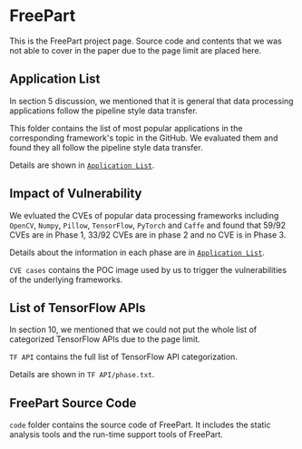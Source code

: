 # **FreePart**
This is the FreePart project page. Source code and contents that we was not able to cover in the paper due to the page limit are placed here.
## **Application List**
In section 5 discussion, we mentioned that it is general that data processing applications follow the pipeline style data transfer.

This folder contains the list of most popular applications in the corresponding framework's topic in the GitHub. We evaluated them and found they all follow the pipeline style data transfer. 

Details are shown in [`Application List`](Application).

## **Impact of Vulnerability**
We evluated the CVEs of popular data processing frameworks including `OpenCV`, `Numpy`, `Pillow`, `TensorFlow`, `PyTorch` and `Caffe` and found that 59/92 CVEs are in Phase 1, 33/92 CVEs are in phase 2 and no CVE is in Phase 3.

Details about the information in each phase are in [`Application List`](Application).

`CVE cases` contains the POC image used by us to trigger the vulnerabilities of the underlying frameworks.

## List of TensorFlow APIs
In section 10, we mentioned that we could not put the whole list of categorized TensorFlow APIs due to the page limit.

`TF API` contains the full list of TensorFlow API categorization.

Details are shown in `TF API/phase.txt`.

## **FreePart Source Code**
`code` folder contains the source code of FreePart. It includes the static analysis tools and the run-time support tools of FreePart.








